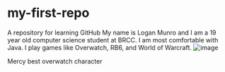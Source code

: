 # my-first-repo
A repository for learning GitHub
My name is Logan Munro and I am a 19 year old computer science student at BRCC.
I am most comfortable with Java.
I play games like Overwatch, RB6, and World of Warcraft.
![image](https://github.com/LoganCSC222/my-first-repo/assets/165182863/2e4ed45b-04f6-4e2a-a4eb-77818741fa1f)

Mercy best overwatch character
